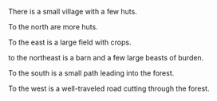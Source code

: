 There is a small village with a few huts.

To the north are more huts.

To the east is a large field with crops.

to the northeast is a barn and a few large beasts of burden.

To the south is a small path leading into the forest.

To the west is a well-traveled road cutting through the forest.
